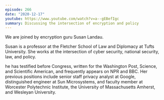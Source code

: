 ```yaml
---
episode: 266
date: "2020-12-17"
youtube: https://www.youtube.com/watch?v=a--gEBefIgc
summary: Discussing the intersection of encryption and policy
---
```

We are joined by encryption guru Susan Landau.

Susan is a professor at the Fletcher School of Law and Diplomacy at Tufts
University. She works at the intersection of cyber security, national security,
law, and policy.

he has testified before Congress, written for the Washington Post, Science, and
Scientific American, and frequently appears on NPR and BBC. Her previous
positions include senior staff privacy analyst at Google, distinguished
engineer at Sun Microsystems, and faculty member at Worcester Polytechnic
Institute, the University of Massachusetts Amherst, and Wesleyan University.
